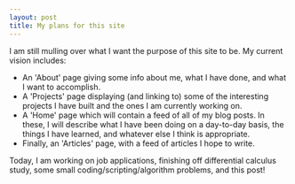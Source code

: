 ```yaml
---
layout: post
title: My plans for this site
---
```

I am still mulling over what I want the purpose of this site to be. My current vision includes:

- An 'About' page giving some info about me, what I have done, and what I want to accomplish.
- A 'Projects' page displaying (and linking to) some of the interesting projects I have built and the ones I am currently working on.
- A 'Home' page which will contain a feed of all of my blog posts. In these, I will describe what I have been doing on a day-to-day basis, the things I have learned, and whatever else I think is appropriate.
- Finally, an 'Articles' page, with a feed of articles I hope to write.

Today, I am working on job applications, finishing off differential calculus study, some small coding/scripting/algorithm problems, and this post!
